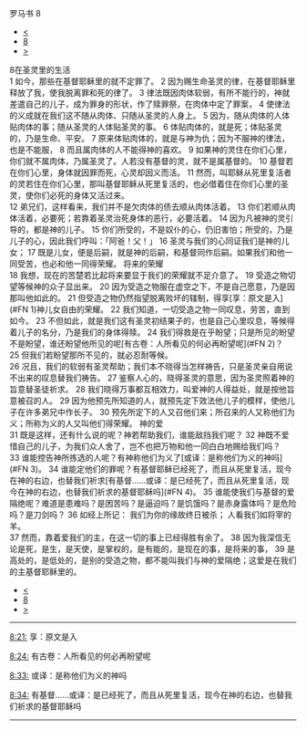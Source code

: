 ﻿





 罗马书 8




* [<](bible/ROM07.md)
* [8](bible/ROM.md)
* [>](bible/ROM09.md)



 
8在圣灵里的生活  
1 如今，那些在基督耶稣里的就不定罪了。 
2 因为赐生命圣灵的律，在基督耶稣里释放了我，使我脱离罪和死的律了。 
3 律法既因肉体软弱，有所不能行的，神就差遣自己的儿子，成为罪身的形状，作了赎罪祭，在肉体中定了罪案， 
4 使律法的义成就在我们这不随从肉体、只随从圣灵的人身上。 
5 因为，随从肉体的人体贴肉体的事；随从圣灵的人体贴圣灵的事。 
6 体贴肉体的，就是死；体贴圣灵的，乃是生命、平安。 
7 原来体贴肉体的，就是与神为仇；因为不服神的律法，也是不能服， 
8 而且属肉体的人不能得神的喜欢。 
9 如果神的灵住在你们心里，你们就不属肉体，乃属圣灵了。人若没有基督的灵，就不是属基督的。 
10 基督若在你们心里，身体就因罪而死，心灵却因义而活。 
11 然而，叫耶稣从死里复活者的灵若住在你们心里，那叫基督耶稣从死里复活的，也必借着住在你们心里的圣灵，使你们必死的身体又活过来。  
12 弟兄们，这样看来，我们并不是欠肉体的债去顺从肉体活着。 
13 你们若顺从肉体活着，必要死；若靠着圣灵治死身体的恶行，必要活着。 
14 因为凡被神的灵引导的，都是神的儿子。 
15 你们所受的，不是奴仆的心，仍旧害怕；所受的，乃是儿子的心，因此我们呼叫：「阿爸！父！」 
16 圣灵与我们的心同证我们是神的儿女； 
17 既是儿女，便是后嗣，就是神的后嗣，和基督同作后嗣。如果我们和他一同受苦，也必和他一同得荣耀。 将来的荣耀  
18 我想，现在的苦楚若比起将来要显于我们的荣耀就不足介意了。 
19 受造之物切望等候神的众子显出来。 
20 因为受造之物服在虚空之下，不是自己愿意，乃是因那叫他如此的。 
21 但受造之物仍然指望脱离败坏的辖制，得享[享：原文是入](#FN
1)神儿女自由的荣耀。 
22 我们知道，一切受造之物一同叹息，劳苦，直到如今。 
23 不但如此，就是我们这有圣灵初结果子的，也是自己心里叹息，等候得着儿子的名分，乃是我们的身体得赎。 
24 我们得救是在乎盼望；只是所见的盼望不是盼望，谁还盼望他所见的呢[有古卷：人所看见的何必再盼望呢](#FN
2)？ 
25 但我们若盼望那所不见的，就必忍耐等候。  
26 况且，我们的软弱有圣灵帮助；我们本不晓得当怎样祷告，只是圣灵亲自用说不出来的叹息替我们祷告。 
27 鉴察人心的，晓得圣灵的意思，因为圣灵照着神的旨意替圣徒祈求。 
28 我们晓得万事都互相效力，叫爱神的人得益处，就是按他旨意被召的人。 
29 因为他预先所知道的人，就预先定下效法他儿子的模样，使他儿子在许多弟兄中作长子。 
30 预先所定下的人又召他们来；所召来的人又称他们为义；所称为义的人又叫他们得荣耀。 神的爱  
31 既是这样，还有什么说的呢？神若帮助我们，谁能敌挡我们呢？ 
32 神既不爱惜自己的儿子，为我们众人舍了，岂不也把万物和他一同白白地赐给我们吗？ 
33 谁能控告神所拣选的人呢？有神称他们为义了[或译：是称他们为义的神吗](#FN
3)。 
34 谁能定他们的罪呢？有基督耶稣已经死了，而且从死里复活，现今在神的右边，也替我们祈求[有基督......或译：是已经死了，而且从死里复活，现今在神的右边，也替我们祈求的基督耶稣吗](#FN
4)。 
35 谁能使我们与基督的爱隔绝呢？难道是患难吗？是困苦吗？是逼迫吗？是饥饿吗？是赤身露体吗？是危险吗？是刀剑吗？ 
36 如经上所记： 我们为你的缘故终日被杀； 人看我们如将宰的羊。  
37 然而，靠着爱我们的主，在这一切的事上已经得胜有余了。 
38 因为我深信无论是死，是生，是天使，是掌权的，是有能的，是现在的事，是将来的事， 
39 是高处的，是低处的，是别的受造之物，都不能叫我们与神的爱隔绝；这爱是在我们的主基督耶稣里的。 
* [<](bible/ROM07.md)
* [8](bible/ROM.md)
* [>](bible/ROM09.md)





---


[8:21:](#V21)
享：原文是入


[8:24:](#V24)
有古卷：人所看见的何必再盼望呢


[8:33:](#V33)
或译：是称他们为义的神吗


[8:34:](#V34)
有基督......或译：是已经死了，而且从死里复活，现今在神的右边，也替我们祈求的基督耶稣吗




---









